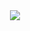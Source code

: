 <div align="center">
	<img src="https://github.com/lastdesire/lastdesire/raw/main/coding.gif">
</div>